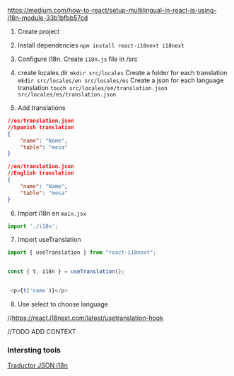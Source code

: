 https://medium.com/how-to-react/setup-multilingual-in-react-js-using-i18n-module-33b1bfbb57cd


1. Create project
2. Install dependencies `npm install react-i18next i18next`
3. Configure i18n. Create `i18n.js` file in /src 
    
4. create locales dir `mkdir src/locales`
    Create a folder for each translation `mkdir src/locales/en src/locales/es`
    Create a json for each language translation 
    `touch src/locales/en/translation.json src/locales/es/translation.json`

5. Add translations 
```json
//es/translation.json
//Spanish translation
{
    "name": "Name",
    "table": "mesa"
}
```

```json
//en/translation.json 
//English translation
{
    "name": "Name",
    "table": "mesa"
}
```



    


6. Import i18n en `main.jsx`

```js
import './i18n';
```

7. Import useTranslation 
```js
import { useTranslation } from "react-i18next";


const { t, i18n } = useTranslation();


 <p>{t('name')}</p> 
```


8. Use select to choose language


//https://react.i18next.com/latest/usetranslation-hook




//TODO ADD CONTEXT


### Intersting tools 

[Traductor JSON i18n](https://translate.i18next.com/)